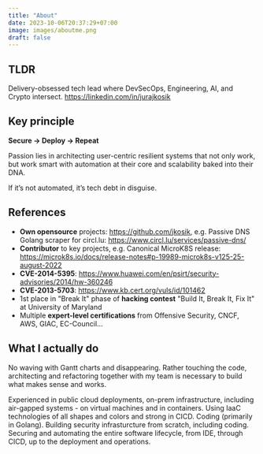 ```yaml
---
title: "About"
date: 2023-10-06T20:37:29+07:00
image: images/aboutme.png
draft: false
---
```


## TLDR
Delivery-obsessed tech lead where DevSecOps, Engineering, AI, and Crypto intersect.
https://linkedin.com/in/jurajkosik

## Key principle
**Secure → Deploy → Repeat**

Passion lies in architecting user-centric resilient systems that not only work, but work smart with automation at their core and scalability baked into their DNA.

If it’s not automated, it’s tech debt in disguise.

## References
- **Own opensource** projects: https://github.com/jkosik, e.g. Passive DNS Golang scraper for circl.lu: https://www.circl.lu/services/passive-dns/
- **Contributor** to key projects, e.g. Canonical MicroK8S release: https://microk8s.io/docs/release-notes#p-19989-microk8s-v125-25-august-2022
- **CVE-2014-5395**: https://www.huawei.com/en/psirt/security-advisories/2014/hw-360246
- **CVE-2013-5703**: https://www.kb.cert.org/vuls/id/101462
- 1st place in "Break It" phase of **hacking contest** "Build It, Break It, Fix It" at University of Maryland
- Multiple **expert-level certifications** from Offensive Security, CNCF, AWS, GIAC, EC-Council...

## What I actually do
No waving with Gantt charts and disappearing. Rather touching the code, architecting and refactoring together with my team is necessary to build what makes sense and works.

Experienced in public cloud deployments, on-prem infrastructure, including air-gapped systems - on virtual machines and in containers. Using IaaC technologies of all shapes and colors and strong in CICD.
Coding (primarily in Golang). Building security infrasturcture from scratch, including coding. Securing and automating the entire software lifecycle, from IDE, through CICD, up to the deployment and operations.

